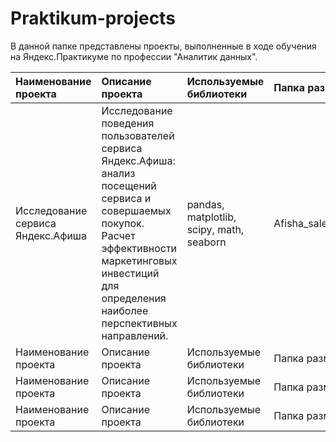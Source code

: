 # Praktikum-projects

В данной папке представлены проекты, выполненные в ходе обучения на Яндекс.Практикуме по профессии "Аналитик данных".

|**Наименование проекта**         |**Описание проекта**          | **Используемые библиотеки** | **Папка размещения** |
|:--------------------------------|:-----------------------------|:----------------------------|:---------------------|
|Исследование сервиса Яндекс.Афиша|Исследование поведения пользователей сервиса Яндекс.Афиша: анализ посещений сервиса и совершаемых покупок. Расчет эффективности маркетинговых инвестиций для определения наиболее перспективных направлений.|pandas, matplotlib, scipy, math, seaborn|Afisha_sales_analysis|
|Наименование проекта |Описание проекта| Используемые библиотеки | Папка размещения |
|Наименование проекта |Описание проекта| Используемые библиотеки | Папка размещения |
|Наименование проекта |Описание проекта| Используемые библиотеки | Папка размещения |
